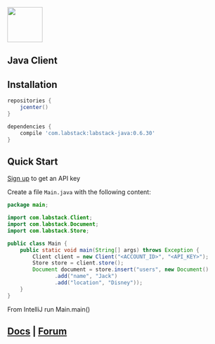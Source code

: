 <a href="https://labstack.com"><img height="80" src="https://cdn.labstack.com/images/labstack-logo.svg"></a>

## Java Client

## Installation

```groovy
repositories {
    jcenter()
}

dependencies {
    compile 'com.labstack:labstack-java:0.6.30'
}
```

## Quick Start

[Sign up](https://labstack.com/signup) to get an API key

Create a file `Main.java` with the following content:

```java
package main;

import com.labstack.Client;
import com.labstack.Document;
import com.labstack.Store;

public class Main {
    public static void main(String[] args) throws Exception {
        Client client = new Client("<ACCOUNT_ID>", "<API_KEY>");
        Store store = client.store();
        Document document = store.insert("users", new Document()
               .add("name", "Jack")
               .add("location", "Disney"));
    }
}
```

From IntelliJ run Main.main()

## [Docs](https://labstack.com/docs) | [Forum](https://forum.labstack.com)
